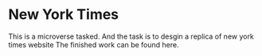 # New York Times
This is a microverse tasked. And the task is to desgin a replica of new york times website
The finished work can be found here.
